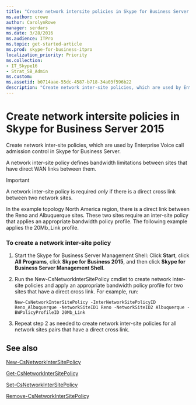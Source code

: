 ```yaml
---
title: "Create network intersite policies in Skype for Business Server 2015"
ms.author: crowe
author: CarolynRowe
manager: serdars
ms.date: 3/28/2016
ms.audience: ITPro
ms.topic: get-started-article
ms.prod: skype-for-business-itpro
localization_priority: Priority
ms.collection: 
- IT_Skype16
- Strat_SB_Admin
ms.custom: 
ms.assetid: b0714aae-55dc-4587-b718-34a03f596b22
description: "Create network inter-site policies, which are used by Enterprise Voice call admission control in Skype for Business Server."
---
```


# Create network intersite policies in Skype for Business Server 2015
 
Create network inter-site policies, which are used by Enterprise Voice call admission control in Skype for Business Server. 
  
A network inter-site policy defines bandwidth limitations between sites that have direct WAN links between them.
  
> [!IMPORTANT]
> A network inter-site policy is required  *only*  if there is a direct cross link between two network sites.
  
In the example topology North America region, there is a direct link between the Reno and Albuquerque sites. These two sites require an inter-site policy that applies an appropriate bandwidth policy profile. The following example applies the 20Mb_Link profile.
  
### To create a network inter-site policy

1. Start the Skype for Business Server Management Shell: Click **Start**, click **All Programs**, click **Skype for Business 2015**, and then click **Skype for Business Server Management Shell**.
    
2. Run the New-CsNetworkInterSitePolicy cmdlet to create network inter-site policies and apply an appropriate bandwidth policy profile for two sites that have a direct cross link. For example, run:
    
   ```
   New-CsNetworkInterSitePolicy -InterNetworkSitePolicyID Reno_Albuquerque -NetworkSiteID1 Reno -NetworkSiteID2 Albuquerque -BWPolicyProfileID 20Mb_Link
   ```

3. Repeat step 2 as needed to create network inter-site policies for all network sites pairs that have a direct cross link.
    
## See also

[New-CsNetworkInterSitePolicy](https://docs.microsoft.com/powershell/module/skype/new-csnetworkintersitepolicy?view=skype-ps)
  
[Get-CsNetworkInterSitePolicy](https://docs.microsoft.com/powershell/module/skype/get-csnetworkintersitepolicy?view=skype-ps)
  
[Set-CsNetworkInterSitePolicy](https://docs.microsoft.com/powershell/module/skype/set-csnetworkintersitepolicy?view=skype-ps)
  
[Remove-CsNetworkInterSitePolicy](https://docs.microsoft.com/powershell/module/skype/remove-csnetworkintersitepolicy?view=skype-ps)